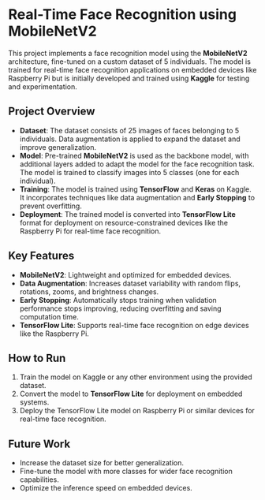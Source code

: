 # Real-Time Face Recognition using MobileNetV2

This project implements a face recognition model using the **MobileNetV2** architecture, fine-tuned on a custom dataset of 5 individuals. The model is trained for real-time face recognition applications on embedded devices like Raspberry Pi but is initially developed and trained using **Kaggle** for testing and experimentation.

## Project Overview

- **Dataset**: The dataset consists of 25 images of faces belonging to 5 individuals. Data augmentation is applied to expand the dataset and improve generalization.
- **Model**: Pre-trained **MobileNetV2** is used as the backbone model, with additional layers added to adapt the model for the face recognition task. The model is trained to classify images into 5 classes (one for each individual).
- **Training**: The model is trained using **TensorFlow** and **Keras** on Kaggle. It incorporates techniques like data augmentation and **Early Stopping** to prevent overfitting.
- **Deployment**: The trained model is converted into **TensorFlow Lite** format for deployment on resource-constrained devices like the Raspberry Pi for real-time face recognition.

## Key Features

- **MobileNetV2**: Lightweight and optimized for embedded devices.
- **Data Augmentation**: Increases dataset variability with random flips, rotations, zooms, and brightness changes.
- **Early Stopping**: Automatically stops training when validation performance stops improving, reducing overfitting and saving computation time.
- **TensorFlow Lite**: Supports real-time face recognition on edge devices like the Raspberry Pi.

## How to Run

1. Train the model on Kaggle or any other environment using the provided dataset.
2. Convert the model to **TensorFlow Lite** for deployment on embedded systems.
3. Deploy the TensorFlow Lite model on Raspberry Pi or similar devices for real-time face recognition.

## Future Work

- Increase the dataset size for better generalization.
- Fine-tune the model with more classes for wider face recognition capabilities.
- Optimize the inference speed on embedded devices.

